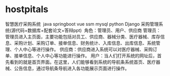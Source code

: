 # hostpitals
智慧医疗采购系统   java springboot vue ssm mysql python Django 采购管理系统(源代码+数据库+配套论文+答辩ppt)  角色：管理员、用户、供应商  管理员：管理员进入主页面，主要功能包括对员工、供应商、器械分类、医疗器械、库存信息、采购计划、采购订单、接单信息、财务统计、入库信息、出库信息、系统管理、个人中心等进行操作。  供应商：供应商进入系统可以对医疗器械、采购订单、接单信息、个人中心等功能进行操作。  用户：当人们打开系统的网址后，首先看到的就是首页界面。在这里，人们能够看到系统的导航条系统首页、医疗器械、公告信息，通过导航条导航进入各功能展示页面进行操作。
